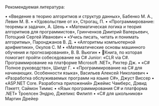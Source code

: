 Рекомендуемая литература:

• «Введение в теорию алгоритмов и структур данных», Бабенко М. А., Левин М. В.
• «Удовольствие от х», Строгац, П.
• «Программирование: теоремы и задачи», А. Шень
• «Математическая логика и теория алгоритмов для программистов», Гринченков Дмитрий Валерьевич, Потоцкий Сергей Иванович
• «Учись писать, читать и понимать алгоритмы», Паронджанов В. Д.
• «Алгоритмы компьютерной арифметики», Окулов С. М
• «Математические основы машинного обучения и прогнозирования», В. В. Вьюгин
• 💯Книга, по которая помогает пройти собеседование на C# Junior: «CLR via C#. Программирование на платформе Microsoft .NET», Рихтер Дж.
• «C# Полное руководство», Шилдт Г.
• «Программирование на C# для начинающих. Особенности языка», Васильев Алексей Николаевич
• «Разработка обслуживаемых программ на языке C#», Джуст Виссер
• «ASP.NET Core. Разработка приложений» Джеймс Чамберс, Дэвид Пэкетт, Саймон Тиммс
• «Язык программирования C# и платформа .NET» Троелсен Эндрю, Джепикс Филипп
• «C# для школьников» Мартин Дрейер

